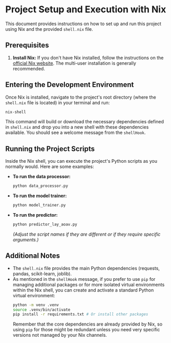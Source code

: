 # Project Setup and Execution with Nix

This document provides instructions on how to set up and run this project using Nix and the provided `shell.nix` file.

## Prerequisites

1.  **Install Nix:**
    If you don't have Nix installed, follow the instructions on the [official Nix website](https://nixos.org/download.html). The multi-user installation is generally recommended.

## Entering the Development Environment

Once Nix is installed, navigate to the project's root directory (where the `shell.nix` file is located) in your terminal and run:

```bash
nix-shell
```

This command will build or download the necessary dependencies defined in `shell.nix` and drop you into a new shell with these dependencies available. You should see a welcome message from the `shellHook`.

## Running the Project Scripts

Inside the Nix shell, you can execute the project's Python scripts as you normally would. Here are some examples:

*   **To run the data processor:**
    ```bash
    python data_processor.py
    ```

*   **To run the model trainer:**
    ```bash
    python model_trainer.py
    ```

*   **To run the predictor:**
    ```bash
    python predictor_lay_aoav.py
    ```

    *(Adjust the script names if they are different or if they require specific arguments.)*

## Additional Notes

*   The `shell.nix` file provides the main Python dependencies (requests, pandas, scikit-learn, joblib).
*   As mentioned in the `shellHook` message, if you prefer to use `pip` for managing additional packages or for more isolated virtual environments within the Nix shell, you can create and activate a standard Python virtual environment:
    ```bash
    python -m venv .venv
    source .venv/bin/activate
    pip install -r requirements.txt # Or install other packages
    ```
    Remember that the core dependencies are already provided by Nix, so using `pip` for those might be redundant unless you need very specific versions not managed by your Nix channels.

```
